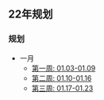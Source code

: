 ## 22年规划

### 规划

- 一月
  - [第一周: 01.03-01.09](/books/发展与OKR/06、自我管理/02、规划/22年/01、01.03-01.09/README.md)
  - [第二周: 01.10-01.16](/books/发展与OKR/06、自我管理/02、规划/22年/02、01.10-01.16/README.md)
  - [第三周: 01.17-01.23](/books/发展与OKR/06、自我管理/02、规划/22年/03、01.17-01.23/README.md)
